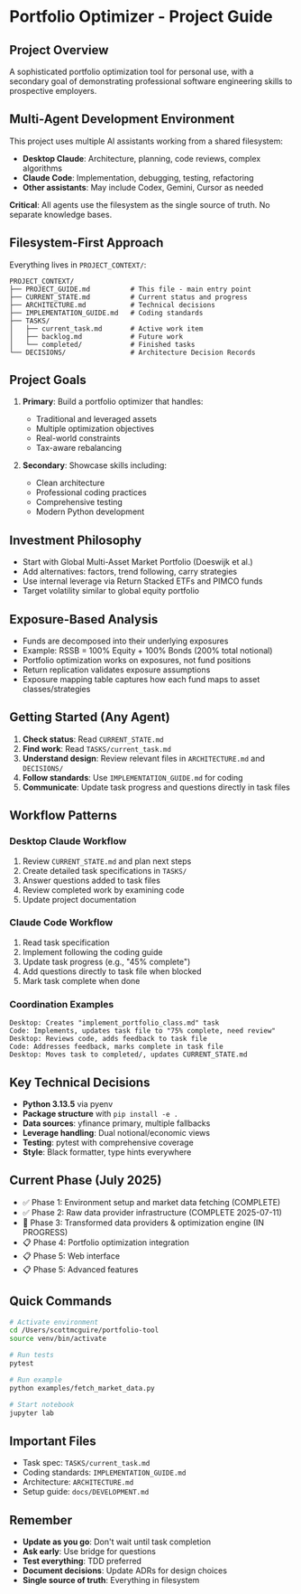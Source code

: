 # Portfolio Optimizer - Project Guide

## Project Overview
A sophisticated portfolio optimization tool for personal use, with a secondary goal of demonstrating professional software engineering skills to prospective employers.

## Multi-Agent Development Environment
This project uses multiple AI assistants working from a shared filesystem:
- **Desktop Claude**: Architecture, planning, code reviews, complex algorithms
- **Claude Code**: Implementation, debugging, testing, refactoring
- **Other assistants**: May include Codex, Gemini, Cursor as needed

**Critical**: All agents use the filesystem as the single source of truth. No separate knowledge bases.

## Filesystem-First Approach
Everything lives in `PROJECT_CONTEXT/`:
```
PROJECT_CONTEXT/
├── PROJECT_GUIDE.md          # This file - main entry point
├── CURRENT_STATE.md          # Current status and progress
├── ARCHITECTURE.md           # Technical decisions
├── IMPLEMENTATION_GUIDE.md   # Coding standards
├── TASKS/
│   ├── current_task.md       # Active work item
│   ├── backlog.md            # Future work
│   └── completed/            # Finished tasks
└── DECISIONS/                # Architecture Decision Records
```

## Project Goals
1. **Primary**: Build a portfolio optimizer that handles:
   - Traditional and leveraged assets
   - Multiple optimization objectives
   - Real-world constraints
   - Tax-aware rebalancing

2. **Secondary**: Showcase skills including:
   - Clean architecture
   - Professional coding practices
   - Comprehensive testing
   - Modern Python development

## Investment Philosophy
- Start with Global Multi-Asset Market Portfolio (Doeswijk et al.)
- Add alternatives: factors, trend following, carry strategies
- Use internal leverage via Return Stacked ETFs and PIMCO funds
- Target volatility similar to global equity portfolio

## Exposure-Based Analysis
- Funds are decomposed into their underlying exposures
- Example: RSSB = 100% Equity + 100% Bonds (200% total notional)
- Portfolio optimization works on exposures, not fund positions
- Return replication validates exposure assumptions
- Exposure mapping table captures how each fund maps to asset classes/strategies

## Getting Started (Any Agent)
1. **Check status**: Read `CURRENT_STATE.md`
2. **Find work**: Read `TASKS/current_task.md`
3. **Understand design**: Review relevant files in `ARCHITECTURE.md` and `DECISIONS/`
4. **Follow standards**: Use `IMPLEMENTATION_GUIDE.md` for coding
5. **Communicate**: Update task progress and questions directly in task files

## Workflow Patterns

### Desktop Claude Workflow
1. Review `CURRENT_STATE.md` and plan next steps
2. Create detailed task specifications in `TASKS/`
3. Answer questions added to task files
4. Review completed work by examining code
5. Update project documentation

### Claude Code Workflow
1. Read task specification
2. Implement following the coding guide
3. Update task progress (e.g., "45% complete")
4. Add questions directly to task file when blocked
5. Mark task complete when done

### Coordination Examples
```
Desktop: Creates "implement_portfolio_class.md" task
Code: Implements, updates task file to "75% complete, need review"
Desktop: Reviews code, adds feedback to task file
Code: Addresses feedback, marks complete in task file
Desktop: Moves task to completed/, updates CURRENT_STATE.md
```

## Key Technical Decisions
- **Python 3.13.5** via pyenv
- **Package structure** with `pip install -e .`
- **Data sources**: yfinance primary, multiple fallbacks
- **Leverage handling**: Dual notional/economic views
- **Testing**: pytest with comprehensive coverage
- **Style**: Black formatter, type hints everywhere

## Current Phase (July 2025)
- ✅ Phase 1: Environment setup and market data fetching (COMPLETE)
- ✅ Phase 2: Raw data provider infrastructure (COMPLETE 2025-07-11)
- 🚀 Phase 3: Transformed data providers & optimization engine (IN PROGRESS)
- 📋 Phase 4: Portfolio optimization integration
- 📋 Phase 5: Web interface
- 📋 Phase 5: Advanced features

## Quick Commands
```bash
# Activate environment
cd /Users/scottmcguire/portfolio-tool
source venv/bin/activate

# Run tests
pytest

# Run example
python examples/fetch_market_data.py

# Start notebook
jupyter lab
```

## Important Files
- Task spec: `TASKS/current_task.md`
- Coding standards: `IMPLEMENTATION_GUIDE.md`
- Architecture: `ARCHITECTURE.md`
- Setup guide: `docs/DEVELOPMENT.md`

## Remember
- **Update as you go**: Don't wait until task completion
- **Ask early**: Use bridge for questions
- **Test everything**: TDD preferred
- **Document decisions**: Update ADRs for design choices
- **Single source of truth**: Everything in filesystem
